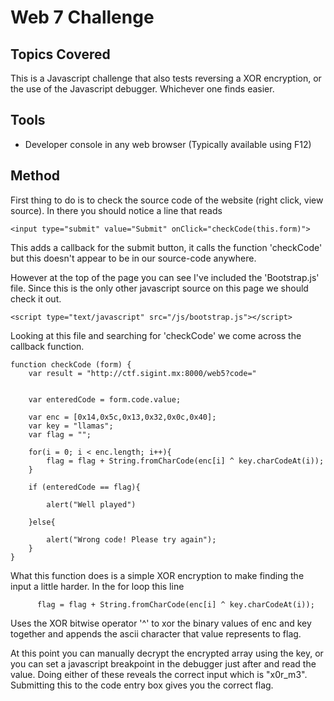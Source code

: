 # Web 7 Challenge

## Topics Covered

This is a Javascript challenge that also tests reversing a XOR encryption, or the use of the Javascript debugger. Whichever one finds easier.

## Tools

* Developer console in any web browser (Typically available using F12)

## Method

First thing to do is to check the source code of the website (right click, view source). In there you should notice a line that reads 

```
<input type="submit" value="Submit" onClick="checkCode(this.form)">
```

This adds a callback for the submit button, it calls the function 'checkCode' but this doesn't appear to be in our source-code anywhere.

However at the top of the page you can see I've included the 'Bootstrap.js' file. Since this is the only other javascript source on this page we should check it out.

```
<script type="text/javascript" src="/js/bootstrap.js"></script>
```

Looking at this file and searching for 'checkCode' we come across the callback function.

```
function checkCode (form) {
    var result = "http://ctf.sigint.mx:8000/web5?code="


    var enteredCode = form.code.value;

    var enc = [0x14,0x5c,0x13,0x32,0x0c,0x40];
    var key = "llamas";
    var flag = "";

    for(i = 0; i < enc.length; i++){
        flag = flag + String.fromCharCode(enc[i] ^ key.charCodeAt(i));
    }

    if (enteredCode == flag){

        alert("Well played")

	}else{

		alert("Wrong code! Please try again");
	}
}
```

What this function does is a simple XOR encryption to make finding the input a little harder. In the for loop this line

```
      flag = flag + String.fromCharCode(enc[i] ^ key.charCodeAt(i));
```

Uses the XOR bitwise operator '^' to xor the binary values of enc and key together and appends the ascii character that value represents to flag.

At this point you can manually decrypt the encrypted array using the key, or you can set a javascript breakpoint in the debugger just after and read the value. Doing either of these reveals the correct input which is "x0r_m3". Submitting this to the code entry box gives you the correct flag.
